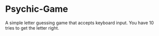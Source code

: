 # Psychic-Game

A simple letter guessing game that accepts keyboard input.  You have 10 tries to get the letter right.
